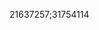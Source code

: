 [//]: # (Created by ./bin/manage_files.pl from ./species/Halicephalobus_mephisto/PRJNA528747/Halicephalobus_mephisto_PRJNA528747.publication.html on Thu Jun 11 13:44:20 2020)
21637257;31754114
